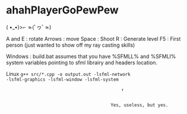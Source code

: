 # ahahPlayerGoPewPew
( •_•)>⌐                     ☜(ﾟヮﾟ☜)


 A and E : rotate
 Arrows : move
 Space : Shoot
 R : Generate level
 F5 : First person (just wanted to show off my ray casting skills)
 
 Windows : 
      build.bat assumes that you have %SFMLL% and %SFMLI% system variables pointing to sfml librairy and headers location.
 
 Linux
      <code>g++ src/*.cpp -o output.out -lsfml-network -lsfml-graphics -lsfml-window -lsfml-system</code>
                                             
                                             
                                                ↑
                                                
                                                
                                            Yes, useless, but yes.
